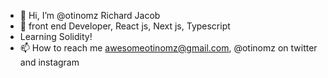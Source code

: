 - 👋 Hi, I’m @otinomz Richard Jacob
- 👀 front end Developer, React js, Next js, Typescript
- Learning Solidity!
- 📫 How to reach me awesomeotinomz@gmail.com, @otinomz on twitter and instagram

<!---
otinomz/otinomz is a ✨ special ✨ repository because its `README.md` (this file) appears on your GitHub profile.
You can click the Preview link to take a look at your changes.
--->
